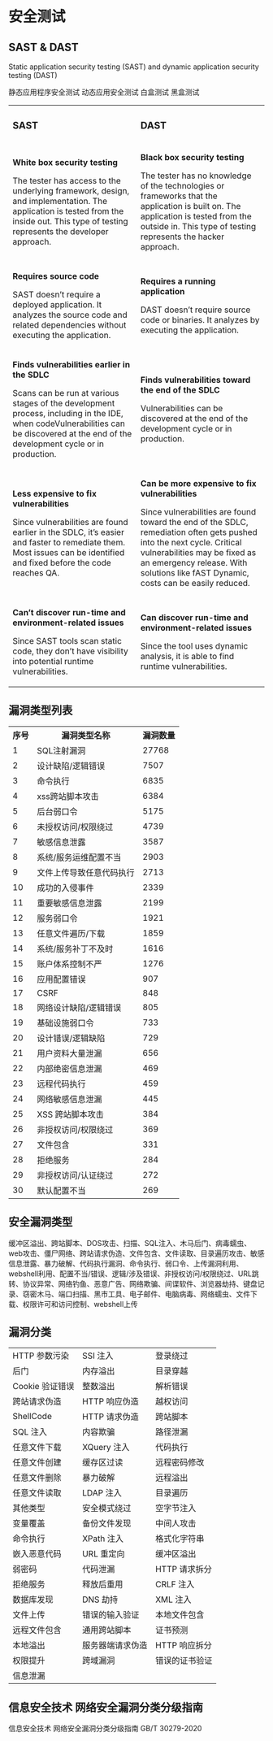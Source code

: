 # 安全测试

## SAST & DAST

Static application security testing (SAST) and dynamic application security testing (DAST) 

静态应用程序安全测试 动态应用安全测试
白盒测试             黑盒测试

<table width="100%">
    <tbody>
        <tr>
            <td width="50%">
                <h3>SAST</h3>
            </td>
            <td width="50%">
                <h3>DAST</h3>
            </td>
        </tr>
        <tr>
            <td>
                <p><b>White box security testing</b></p>
                <p>The tester has access to the underlying framework, design, and implementation. The application is tested from the inside out. This type of testing represents the developer approach.</p>
            </td>
            <td>
                <p><b>Black box security testing</b></p>
                <p>The tester has no knowledge of the technologies or frameworks that the application is built on. The application is tested from the outside in. This type of testing represents the hacker approach.</p>
            </td>
        </tr>
        <tr>
            <td>
                <p><b>Requires source code</b></p>
                <p>SAST doesn’t require a deployed application. It analyzes the source code and related dependencies without executing the application.</p>
            </td>
            <td>
                <p><b>Requires a running application</b></p>
                <p>DAST doesn’t require source code or binaries. It analyzes by executing the application.</p>
            </td>
        </tr>
        <tr>
            <td>
                <p><b>Finds vulnerabilities earlier in the SDLC</b></p>
                <p>Scans can be run at various stages of the development process, including in the IDE, when codeVulnerabilities can be discovered at the end of the development cycle or in production.</p>
            </td>
            <td>
                <p><b>Finds vulnerabilities toward the end of the SDLC</b></p>
                <p>Vulnerabilities can be discovered at the end of the development cycle or in production.</p>
            </td>
        </tr>
        <tr>
            <td>
                <p><b>Less expensive to fix vulnerabilities</b></p>
                <p>Since vulnerabilities are found earlier in the SDLC, it’s easier and faster to remediate them. Most issues can be identified and fixed before the code reaches QA.</p>
            </td>
            <td>
                <p><b>Can be more expensive to fix vulnerabilities</b></p>
                <p>Since vulnerabilities are found toward the end of the SDLC, remediation often gets pushed into the next cycle. Critical vulnerabilities may be fixed as an emergency release. With solutions like fAST Dynamic, costs can be easily reduced.</p>
            </td>
        </tr>
        <tr>
            <td>
                <p><b>Can’t discover run-time and environment-related issues</b></p>
                <p>Since SAST tools scan static code, they don’t have visibility into potential runtime vulnerabilities.</p>
            </td>
            <td>
                <p><b>Can discover run-time and environment-related issues</b></p>
                <p>Since the tool uses dynamic analysis, it is able to find runtime vulnerabilities.</p>
            </td>
        </tr>
    </tbody>
</table>

## 漏洞类型列表

<table>
    <tbody>
        <tr>
            <th>序号</th>
            <th>漏洞类型名称</th>
            <th>漏洞数量</th>
        </tr>
        <tr>
            <td>1</td>
            <td><a>SQL注射漏洞</a></td>
            <td><a>27768</a></td>
        </tr>
        <tr>
            <td>2</td>
            <td><a>设计缺陷/逻辑错误</a></td>
            <td><a>7507</a></td>
        </tr>
        <tr>
            <td>3</td>
            <td><a>命令执行</a></td>
            <td><a>6835</a></td>
        </tr>
        <tr>
            <td>4</td>
            <td><a>xss跨站脚本攻击</a></td>
            <td><a>6384</a></td>
        </tr>
        <tr>
            <td>5</td>
            <td><a>后台弱口令</a></td>
            <td><a>5175</a></td>
        </tr>
        <tr>
            <td>6</td>
            <td><a>未授权访问/权限绕过</a></td>
            <td><a>4739</a></td>
        </tr>
        <tr>
            <td>7</td>
            <td><a>敏感信息泄露</a></td>
            <td><a>3587</a></td>
        </tr>
        <tr>
            <td>8</td>
            <td><a>系统/服务运维配置不当</a></td>
            <td><a>2903</a></td>
        </tr>
        <tr>
            <td>9</td>
            <td><a>文件上传导致任意代码执行</a></td>
            <td><a>2713</a></td>
        </tr>
        <tr>
            <td>10</td>
            <td><a>成功的入侵事件</a></td>
            <td><a>2339</a></td>
        </tr>
        <tr>
            <td>11</td>
            <td><a>重要敏感信息泄露</a></td>
            <td><a>2199</a></td>
        </tr>
        <tr>
            <td>12</td>
            <td><a>服务弱口令</a></td>
            <td><a>1921</a></td>
        </tr>
        <tr>
            <td>13</td>
            <td><a>任意文件遍历/下载</a></td>
            <td><a>1859</a></td>
        </tr>
        <tr>
            <td>14</td>
            <td><a>系统/服务补丁不及时</a></td>
            <td><a>1616</a></td>
        </tr>
        <tr>
            <td>15</td>
            <td><a>账户体系控制不严</a></td>
            <td><a>1276</a></td>
        </tr>
        <tr>
            <td>16</td>
            <td><a>应用配置错误</a></td>
            <td><a>907</a></td>
        </tr>
        <tr>
            <td>17</td>
            <td><a>CSRF</a></td>
            <td><a>848</a></td>
        </tr>
        <tr>
            <td>18</td>
            <td><a>网络设计缺陷/逻辑错误</a></td>
            <td><a>805</a></td>
        </tr>
        <tr>
            <td>19</td>
            <td><a>基础设施弱口令</a></td>
            <td><a>733</a></td>
        </tr>
        <tr>
            <td>20</td>
            <td><a>设计错误/逻辑缺陷</a></td>
            <td><a>729</a></td>
        </tr>
        <tr>
            <td>21</td>
            <td><a>用户资料大量泄漏</a></td>
            <td><a>656</a></td>
        </tr>
        <tr>
            <td>22</td>
            <td><a>内部绝密信息泄漏</a></td>
            <td><a>469</a></td>
        </tr>
        <tr>
            <td>23</td>
            <td><a>远程代码执行</a></td>
            <td><a>459</a></td>
        </tr>
        <tr>
            <td>24</td>
            <td><a>网络敏感信息泄漏</a></td>
            <td><a>445</a></td>
        </tr>
        <tr>
            <td>25</td>
            <td><a>XSS 跨站脚本攻击</a></td>
            <td><a>384</a></td>
        </tr>
        <tr>
            <td>26</td>
            <td><a>非授权访问/权限绕过</a></td>
            <td><a>369</a></td>
        </tr>
        <tr>
            <td>27</td>
            <td><a>文件包含</a></td>
            <td><a>331</a></td>
        </tr>
        <tr>
            <td>28</td>
            <td><a>拒绝服务</a></td>
            <td><a>284</a></td>
        </tr>
        <tr>
            <td>29</td>
            <td><a>非授权访问/认证绕过</a></td>
            <td><a>272</a></td>
        </tr>
        <tr>
            <td>30</td>
            <td><a>默认配置不当</a></td>
            <td><a>269</a></td>
        </tr>
    </tbody>
</table>

## 安全漏洞类型

缓冲区溢出、跨站脚本、DOS攻击、扫描、SQL注入、木马后门、病毒蠕虫、web攻击、僵尸网络、跨站请求伪造、文件包含、文件读取、目录遍历攻击、敏感信息泄露、暴力破解、代码执行漏洞、命令执行、弱口令、上传漏洞利用、webshell利用、配置不当/错误、逻辑/涉及错误、非授权访问/权限绕过、URL跳转、协议异常、网络钓鱼、恶意广告、网络欺骗、间谍软件、浏览器劫持、键盘记录、窃密木马、端口扫描、黑市工具、电子邮件、电脑病毒、网络蠕虫、文件下载、权限许可和访问控制、webshell上传

## 漏洞分类 

<table>
    <tbody>
        <tr>
            <td>HTTP 参数污染</td>
            <td>SSI 注入</td>
            <td>登录绕过</td>
        </tr>
        <tr>
            <td>后门</td>
            <td>内存溢出</td>
            <td>目录穿越</td>
        </tr>
        <tr>
            <td>Cookie 验证错误</td>
            <td>整数溢出</td>
            <td>解析错误</td>
        </tr>
        <tr>
            <td>跨站请求伪造</td>
            <td>HTTP 响应伪造</td>
            <td>越权访问</td>
        </tr>
        <tr>
            <td>ShellCode</td>
            <td>HTTP 请求伪造</td>
            <td>跨站脚本</td>
        </tr>
        <tr>
            <td>SQL 注入</td>
            <td>内容欺骗</td>
            <td>路径泄漏</td>
        </tr>
        <tr>
            <td>任意文件下载</td>
            <td>XQuery 注入</td>
            <td>代码执行</td>
        </tr>
        <tr>
            <td>任意文件创建</td>
            <td>缓存区过读</td>
            <td>远程密码修改</td>
        </tr>
        <tr>
            <td>任意文件删除</td>
            <td>暴力破解</td>
            <td>远程溢出</td>
        </tr>
        <tr>
            <td>任意文件读取</td>
            <td>LDAP 注入</td>
            <td>目录遍历</td>
        </tr>
        <tr>
            <td>其他类型</td>
            <td>安全模式绕过</td>
            <td>空字节注入</td>
        </tr>
        <tr>
            <td>变量覆盖</td>
            <td>备份文件发现</td>
            <td>中间人攻击</td>
        </tr>
        <tr>
            <td>命令执行</td>
            <td>XPath 注入</td>
            <td>格式化字符串</td>
        </tr>
        <tr>
            <td>嵌入恶意代码</td>
            <td>URL 重定向</td>
            <td>缓冲区溢出</td>
        </tr>
        <tr>
            <td>弱密码</td>
            <td>代码泄漏</td>
            <td>HTTP 请求拆分</td>
        </tr>
        <tr>
            <td>拒绝服务</td>
            <td>释放后重用</td>
            <td>CRLF 注入</td>
        </tr>
        <tr>
            <td>数据库发现</td>
            <td>DNS 劫持</td>
            <td>XML 注入</td>
        </tr>
        <tr>
            <td>文件上传</td>
            <td>错误的输入验证</td>
            <td>本地文件包含</td>
        </tr>
        <tr>
            <td>远程文件包含</td>
            <td>通用跨站脚本</td>
            <td>证书预测</td>
        </tr>
        <tr>
            <td>本地溢出</td>
            <td>服务器端请求伪造</td>
            <td>HTTP 响应拆分</td>
        </tr>
        <tr>
            <td>权限提升</td>
            <td>跨域漏洞</td>
            <td>错误的证书验证</td>
        </tr>
        <tr>
            <td>信息泄漏</td>
            <td></td>
            <td></td>
        </tr>
    </tbody>
</table>

## 信息安全技术 网络安全漏洞分类分级指南

信息安全技术 网络安全漏洞分类分级指南 GB/T 30279-2020
